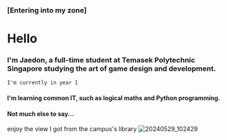 ### [Entering into my zone]

# Hello

### I'm Jaedon, a full-time student at Temasek Polytechnic Singapore studying the art of game design and development. 

`I'm currently in year 1`

#### I'm learning common IT, such as logical maths and Python programming. 

#### Not much else to say... 

enjoy the view I got from the campus's library
![20240529_102429](https://github.com/JaedonYuen/JaedonYuen/assets/173018465/8cff4682-c2ef-45d5-979e-e47b5dadb8ab)




<!--
**JaedonYuen/JaedonYuen** is a ✨ _special_ ✨ repository because its `README.md` (this file) appears on your GitHub profile.

Here are some ideas to get you started:

- 🔭 I’m currently working on ...
- 🌱 I’m currently learning ...
- 👯 I’m looking to collaborate on ...
- 🤔 I’m looking for help with ...
- 💬 Ask me about ...
- 📫 How to reach me: ...
- 😄 Pronouns: ...
- ⚡ Fun fact: ...
-->

